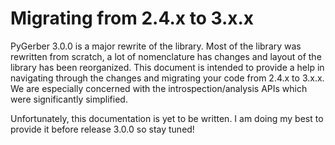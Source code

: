 # Migrating from 2.4.x to 3.x.x

PyGerber 3.0.0 is a major rewrite of the library. Most of the library was rewritten from
scratch, a lot of nomenclature has changes and layout of the library has been
reorganized. This document is intended to provide a help in navigating through the
changes and migrating your code from 2.4.x to 3.x.x. We are especially concerned with
the introspection/analysis APIs which were significantly simplified.

Unfortunately, this documentation is yet to be written. I am doing my best to provide it
before release 3.0.0 so stay tuned!
